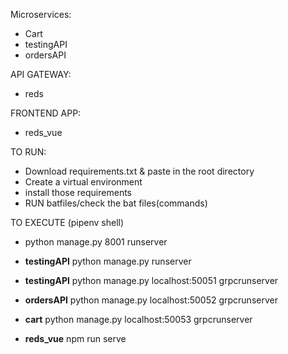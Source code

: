 Microservices:
* Cart
* testingAPI
* ordersAPI

API GATEWAY:

* reds

FRONTEND APP:
 * reds_vue


TO RUN:
* Download requirements.txt & paste in the root directory
* Create a virtual environment
* install those requirements
* RUN batfiles/check the bat files(commands)

TO EXECUTE
<Virtual Environment>(pipenv shell)
* <reds> python manage.py 8001 runserver
  
* <b>testingAPI</b> python manage.py runserver
  
* <b>testingAPI</b> python manage.py localhost:50051 grpcrunserver
  
* <b>ordersAPI</b> python manage.py localhost:50052 grpcrunserver
  
* <b>cart</b> python manage.py localhost:50053 grpcrunserver
  
* <b>reds_vue</b> npm run serve
  
